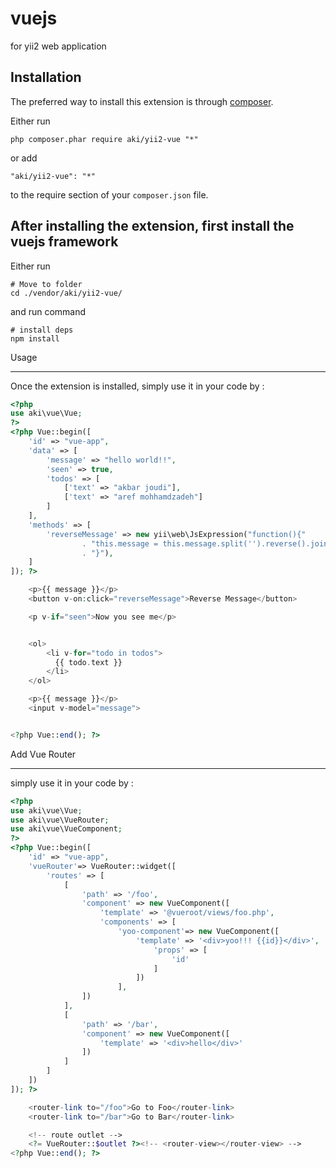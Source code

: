# vuejs

for yii2 web application

## Installation

The preferred way to install this extension is through [composer](http://getcomposer.org/download/).

Either run

```
php composer.phar require aki/yii2-vue "*"
```

or add

```
"aki/yii2-vue": "*"
```

to the require section of your `composer.json` file.

## After installing the extension, first install the vuejs framework

Either run
```
# Move to folder
cd ./vendor/aki/yii2-vue/
```
and run command

```
# install deps
npm install
```

Usage

---

Once the extension is installed, simply use it in your code by :

```php
<?php
use aki\vue\Vue;
?>
<?php Vue::begin([
    'id' => "vue-app",
    'data' => [
        'message' => "hello world!!",
        'seen' => true,
        'todos' => [
            ['text' => "akbar joudi"],
            ['text' => "aref mohhamdzadeh"]
        ]
    ],
    'methods' => [
        'reverseMessage' => new yii\web\JsExpression("function(){"
                . "this.message = this.message.split('').reverse().join(''); "
                . "}"),
    ]
]); ?>

    <p>{{ message }}</p>
    <button v-on:click="reverseMessage">Reverse Message</button>

    <p v-if="seen">Now you see me</p>


    <ol>
        <li v-for="todo in todos">
          {{ todo.text }}
        </li>
    </ol>

    <p>{{ message }}</p>
    <input v-model="message">


<?php Vue::end(); ?>
```

Add Vue Router

---

simply use it in your code by :

```php
<?php
use aki\vue\Vue;
use aki\vue\VueRouter;
use aki\vue\VueComponent;
?>
<?php Vue::begin([
    'id' => "vue-app",
    'vueRouter'=> VueRouter::widget([
        'routes' => [
            [
                'path' => '/foo',
                'component' => new VueComponent([
                    'template' => '@vueroot/views/foo.php',
                    'components' => [
                        'yoo-component'=> new VueComponent([
                            'template' => '<div>yoo!!! {{id}}</div>',
                                'props' => [
                                    'id'
                                ]
                            ])
                        ],
                ])
            ],
            [
                'path' => '/bar',
                'component' => new VueComponent([
                    'template' => '<div>hello</div>'
                ])
            ]
        ]
    ])
]); ?>

    <router-link to="/foo">Go to Foo</router-link>
    <router-link to="/bar">Go to Bar</router-link>

    <!-- route outlet -->
    <?= VueRouter::$outlet ?><!-- <router-view></router-view> -->
<?php Vue::end(); ?>
```